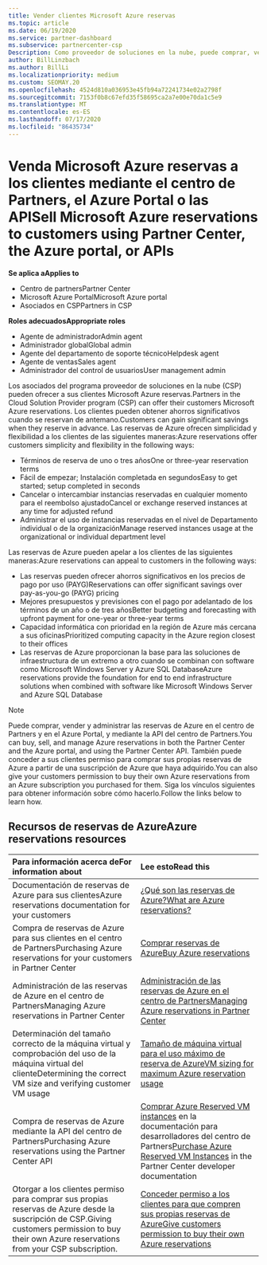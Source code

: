 ```yaml
---
title: Vender clientes Microsoft Azure reservas
ms.topic: article
ms.date: 06/19/2020
ms.service: partner-dashboard
ms.subservice: partnercenter-csp
Description: Como proveedor de soluciones en la nube, puede comprar, vender o administrar las reservas de Azure para los clientes. Use el centro de Partners, el Azure Portal o la API del centro de Partners.
author: BillLinzbach
ms.author: BillLi
ms.localizationpriority: medium
ms.custom: SEOMAY.20
ms.openlocfilehash: 4524d810a036953e45fb94a72241734e02a2798f
ms.sourcegitcommit: 7153f0b8c67efd35f58695ca2a7e00e70da1c5e9
ms.translationtype: MT
ms.contentlocale: es-ES
ms.lasthandoff: 07/17/2020
ms.locfileid: "86435734"
---
```

# <a name="sell-microsoft-azure-reservations-to-customers-using-partner-center-the-azure-portal-or-apis"></a><span data-ttu-id="1c3a1-104">Venda Microsoft Azure reservas a los clientes mediante el centro de Partners, el Azure Portal o las API</span><span class="sxs-lookup"><span data-stu-id="1c3a1-104">Sell Microsoft Azure reservations to customers using Partner Center, the Azure portal, or APIs</span></span>

<span data-ttu-id="1c3a1-105">**Se aplica a**</span><span class="sxs-lookup"><span data-stu-id="1c3a1-105">**Applies to**</span></span>

- <span data-ttu-id="1c3a1-106">Centro de partners</span><span class="sxs-lookup"><span data-stu-id="1c3a1-106">Partner Center</span></span>
- <span data-ttu-id="1c3a1-107">Microsoft Azure Portal</span><span class="sxs-lookup"><span data-stu-id="1c3a1-107">Microsoft Azure portal</span></span>
- <span data-ttu-id="1c3a1-108">Asociados en CSP</span><span class="sxs-lookup"><span data-stu-id="1c3a1-108">Partners in CSP</span></span>

<span data-ttu-id="1c3a1-109">**Roles adecuados**</span><span class="sxs-lookup"><span data-stu-id="1c3a1-109">**Appropriate roles**</span></span>

- <span data-ttu-id="1c3a1-110">Agente de administrador</span><span class="sxs-lookup"><span data-stu-id="1c3a1-110">Admin agent</span></span>
- <span data-ttu-id="1c3a1-111">Administrador global</span><span class="sxs-lookup"><span data-stu-id="1c3a1-111">Global admin</span></span>
- <span data-ttu-id="1c3a1-112">Agente del departamento de soporte técnico</span><span class="sxs-lookup"><span data-stu-id="1c3a1-112">Helpdesk agent</span></span>
- <span data-ttu-id="1c3a1-113">Agente de ventas</span><span class="sxs-lookup"><span data-stu-id="1c3a1-113">Sales agent</span></span>
- <span data-ttu-id="1c3a1-114">Administrador del control de usuarios</span><span class="sxs-lookup"><span data-stu-id="1c3a1-114">User management admin</span></span>

<span data-ttu-id="1c3a1-115">Los asociados del programa proveedor de soluciones en la nube (CSP) pueden ofrecer a sus clientes Microsoft Azure reservas.</span><span class="sxs-lookup"><span data-stu-id="1c3a1-115">Partners in the Cloud Solution Provider program (CSP) can offer their customers Microsoft Azure reservations.</span></span> <span data-ttu-id="1c3a1-116">Los clientes pueden obtener ahorros significativos cuando se reservan de antemano.</span><span class="sxs-lookup"><span data-stu-id="1c3a1-116">Customers can gain significant savings when they reserve in advance.</span></span> <span data-ttu-id="1c3a1-117">Las reservas de Azure ofrecen simplicidad y flexibilidad a los clientes de las siguientes maneras:</span><span class="sxs-lookup"><span data-stu-id="1c3a1-117">Azure reservations offer customers simplicity and flexibility in the following ways:</span></span>

- <span data-ttu-id="1c3a1-118">Términos de reserva de uno o tres años</span><span class="sxs-lookup"><span data-stu-id="1c3a1-118">One or three-year reservation terms</span></span>
- <span data-ttu-id="1c3a1-119">Fácil de empezar; Instalación completada en segundos</span><span class="sxs-lookup"><span data-stu-id="1c3a1-119">Easy to get started; setup completed in seconds</span></span>
- <span data-ttu-id="1c3a1-120">Cancelar o intercambiar instancias reservadas en cualquier momento para el reembolso ajustado</span><span class="sxs-lookup"><span data-stu-id="1c3a1-120">Cancel or exchange reserved instances at any time for adjusted refund</span></span>
- <span data-ttu-id="1c3a1-121">Administrar el uso de instancias reservadas en el nivel de Departamento individual o de la organización</span><span class="sxs-lookup"><span data-stu-id="1c3a1-121">Manage reserved instances usage at the organizational or individual department level</span></span> 

<span data-ttu-id="1c3a1-122">Las reservas de Azure pueden apelar a los clientes de las siguientes maneras:</span><span class="sxs-lookup"><span data-stu-id="1c3a1-122">Azure reservations can appeal to customers in the following ways:</span></span>

- <span data-ttu-id="1c3a1-123">Las reservas pueden ofrecer ahorros significativos en los precios de pago por uso (PAYG)</span><span class="sxs-lookup"><span data-stu-id="1c3a1-123">Reservations can offer significant savings over pay-as-you-go (PAYG) pricing</span></span>
- <span data-ttu-id="1c3a1-124">Mejores presupuestos y previsiones con el pago por adelantado de los términos de un año o de tres años</span><span class="sxs-lookup"><span data-stu-id="1c3a1-124">Better budgeting and forecasting with upfront payment for one-year or three-year terms</span></span>
- <span data-ttu-id="1c3a1-125">Capacidad informática con prioridad en la región de Azure más cercana a sus oficinas</span><span class="sxs-lookup"><span data-stu-id="1c3a1-125">Prioritized computing capacity in the Azure region closest to their offices</span></span>
- <span data-ttu-id="1c3a1-126">Las reservas de Azure proporcionan la base para las soluciones de infraestructura de un extremo a otro cuando se combinan con software como Microsoft Windows Server y Azure SQL Database</span><span class="sxs-lookup"><span data-stu-id="1c3a1-126">Azure reservations provide the foundation for end to end infrastructure solutions when combined with software like Microsoft Windows Server and Azure SQL Database</span></span>

>[!NOTE]
> <span data-ttu-id="1c3a1-127">Puede comprar, vender y administrar las reservas de Azure en el centro de Partners y en el Azure Portal, y mediante la API del centro de Partners.</span><span class="sxs-lookup"><span data-stu-id="1c3a1-127">You can buy, sell, and manage Azure reservations in both the Partner Center and the Azure portal, and using the Partner Center API.</span></span> <span data-ttu-id="1c3a1-128">También puede conceder a sus clientes permiso para comprar sus propias reservas de Azure a partir de una suscripción de Azure que haya adquirido.</span><span class="sxs-lookup"><span data-stu-id="1c3a1-128">You can also give your customers permission to buy their own Azure reservations from an Azure subscription you purchased for them.</span></span> <span data-ttu-id="1c3a1-129">Siga los vínculos siguientes para obtener información sobre cómo hacerlo.</span><span class="sxs-lookup"><span data-stu-id="1c3a1-129">Follow the links below to learn how.</span></span>

## <a name="azure-reservations-resources"></a><span data-ttu-id="1c3a1-130">Recursos de reservas de Azure</span><span class="sxs-lookup"><span data-stu-id="1c3a1-130">Azure reservations resources</span></span>

|<span data-ttu-id="1c3a1-131">**Para información acerca de**</span><span class="sxs-lookup"><span data-stu-id="1c3a1-131">**For information about**</span></span>   |<span data-ttu-id="1c3a1-132">**Lee esto**</span><span class="sxs-lookup"><span data-stu-id="1c3a1-132">**Read this**</span></span>    |
|:-----------------------------|:-----------------|
| <span data-ttu-id="1c3a1-133">Documentación de reservas de Azure para sus clientes</span><span class="sxs-lookup"><span data-stu-id="1c3a1-133">Azure reservations documentation for your customers</span></span> | [<span data-ttu-id="1c3a1-134">¿Qué son las reservas de Azure?</span><span class="sxs-lookup"><span data-stu-id="1c3a1-134">What are Azure reservations?</span></span>](https://docs.microsoft.com/azure/billing/billing-save-compute-costs-reservations)
|<span data-ttu-id="1c3a1-135">Compra de reservas de Azure para sus clientes en el centro de Partners</span><span class="sxs-lookup"><span data-stu-id="1c3a1-135">Purchasing Azure reservations for your customers in Partner Center</span></span>   |[<span data-ttu-id="1c3a1-136">Comprar reservas de Azure</span><span class="sxs-lookup"><span data-stu-id="1c3a1-136">Buy Azure reservations</span></span>](azure-reservations-buying.md)
|<span data-ttu-id="1c3a1-137">Administración de las reservas de Azure en el centro de Partners</span><span class="sxs-lookup"><span data-stu-id="1c3a1-137">Managing Azure reservations in Partner Center</span></span> | [<span data-ttu-id="1c3a1-138">Administración de las reservas de Azure en el centro de Partners</span><span class="sxs-lookup"><span data-stu-id="1c3a1-138">Managing Azure reservations in Partner Center</span></span>](azure-reservations-manage.md)
|<span data-ttu-id="1c3a1-139">Determinación del tamaño correcto de la máquina virtual y comprobación del uso de la máquina virtual del cliente</span><span class="sxs-lookup"><span data-stu-id="1c3a1-139">Determining the correct VM size and verifying customer VM usage</span></span>   |[<span data-ttu-id="1c3a1-140">Tamaño de máquina virtual para el uso máximo de reserva de Azure</span><span class="sxs-lookup"><span data-stu-id="1c3a1-140">VM sizing for maximum Azure reservation usage</span></span>](azure-usage.md)   |
|<span data-ttu-id="1c3a1-141">Compra de reservas de Azure mediante la API del centro de Partners</span><span class="sxs-lookup"><span data-stu-id="1c3a1-141">Purchasing Azure reservations using the Partner Center API</span></span> | <span data-ttu-id="1c3a1-142">[Comprar Azure Reserved VM instances](https://docs.microsoft.com/partner-center/develop/purchase-azure-reservations) en la documentación para desarrolladores del centro de Partners</span><span class="sxs-lookup"><span data-stu-id="1c3a1-142">[Purchase Azure Reserved VM Instances](https://docs.microsoft.com/partner-center/develop/purchase-azure-reservations) in the Partner Center developer documentation</span></span>   |
|<span data-ttu-id="1c3a1-143">Otorgar a los clientes permiso para comprar sus propias reservas de Azure desde la suscripción de CSP.</span><span class="sxs-lookup"><span data-stu-id="1c3a1-143">Giving customers permission to buy their own Azure reservations from your CSP subscription.</span></span> | [<span data-ttu-id="1c3a1-144">Conceder permiso a los clientes para que compren sus propias reservas de Azure</span><span class="sxs-lookup"><span data-stu-id="1c3a1-144">Give customers permission to buy their own Azure reservations</span></span>](give-customers-permission.md)   |
